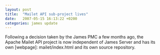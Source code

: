 ```yaml
---
layout: post
title:  "Mailet API sub-project lives"
date:   2007-05-15 16:13:22 +0200
categories: james update
---
```


Following a decision taken by the James PMC a few months ago, the Apache Mailet API project is now independent of James
Server and has its own [webpage]: mailet/index.html and its own source repository.

